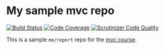 My sample mvc repo
==================

[![Build Status](https://scrutinizer-ci.com/g/deadbacteria8/report/badges/build.png?b=main)](://scrutinizer-ci.com/g/deadbacteria8/report/build-status/main) [![Code Coverage](https://scrutinizer-ci.com/g/deadbacteria8/report/badges/coverage.png?b=main)](https://scrutinizer-ci.com/g/deadbacteria8/report/?branch=main) [![Scrutinizer Code Quality](https://scrutinizer-ci.com/g/deadbacteria8/report/badges/quality-score.png?b=main)](https://scrutinizer-ci.com/g/deadbacteria8/report/?branch=main)

This is a sample `me/report` repo for the [mvc course](https://dbwebb.se/kurser/mvc-v2).